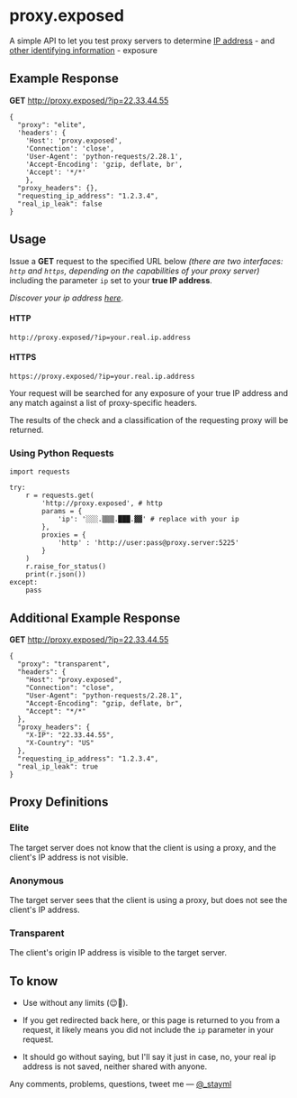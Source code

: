 # proxy.exposed
A simple API to let you test proxy servers to determine [IP address](https://ipv4.icanhazip.com/) - and [other identifying information](https://en.wikipedia.org/wiki/List_of_HTTP_header_fields#Request_fields) - exposure

## Example Response
**GET** http://proxy.exposed/?ip=22.33.44.55

    {
      "proxy": "elite",
      'headers': {
        'Host': 'proxy.exposed',
        'Connection': 'close',
        'User-Agent': 'python-requests/2.28.1',
        'Accept-Encoding': 'gzip, deflate, br',
        'Accept': '*/*'
        },
      "proxy_headers": {},
      "requesting_ip_address": "1.2.3.4",
      "real_ip_leak": false
    }
    
## Usage
Issue a  **GET**  request to the specified URL below _(there are two interfaces: `http` and `https`, depending on the capabilities of your proxy server)_  including the parameter  `ip`  set to your **true IP address**.

_Discover your ip address [here](https://ipv4.icanhazip.com/)_.

#### HTTP

    http://proxy.exposed/?ip=your.real.ip.address

#### HTTPS

    https://proxy.exposed/?ip=your.real.ip.address

Your request will be searched for any exposure of your true IP address and any match against a list of proxy-specific headers.

The results of the check and a classification of the requesting proxy will be returned.

### Using Python Requests

    import requests
    
    try:
        r = requests.get(
            'http://proxy.exposed', # http
            params = {
                'ip': '░░░.▒▒▒.███.▓▓' # replace with your ip
            }, 
            proxies = {
	            'http' : 'http://user:pass@proxy.server:5225'
            }
        )
        r.raise_for_status()
        print(r.json())
    except:
        pass
## Additional Example Response
**GET** http://proxy.exposed/?ip=22.33.44.55

    {
      "proxy": "transparent",
      "headers": {
        "Host": "proxy.exposed",
        "Connection": "close",
        "User-Agent": "python-requests/2.28.1",
        "Accept-Encoding": "gzip, deflate, br",
        "Accept": "*/*"
      },
      "proxy_headers": {
        "X-IP": "22.33.44.55",
        "X-Country": "US"
      },
      "requesting_ip_address": "1.2.3.4",
      "real_ip_leak": true
    }
## Proxy Definitions

### Elite
The target server does not know that the client is using a proxy, and the client's IP address is not visible.
### Anonymous
The target server sees that the client is using a proxy, but does not see the client's IP address.
### Transparent
The client's origin IP address is visible to the target server.

## To know

 - Use without any limits (😌😬).
   
 - If you get redirected back here, or this page is returned to you from
   a request, it likely means you did not include the `ip` parameter in
   your request.
   
 - It should go without saying, but I'll say it just in case, no, your
   real ip address is not saved, neither shared with anyone.

Any comments, problems, questions, tweet me — [@_stayml](https://twitter.com/_stayml)
 

